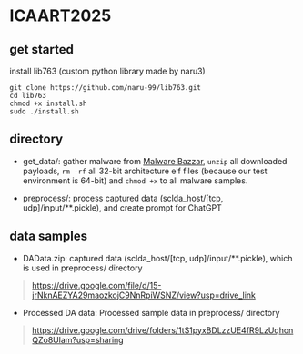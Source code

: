 # ICAART2025

## get started
install lib763 (custom python library made by naru3)
```
git clone https://github.com/naru-99/lib763.git
cd lib763
chmod +x install.sh
sudo ./install.sh
```

## directory
- get_data/: gather malware from [Malware Bazzar](https://bazaar.abuse.ch/), `unzip` all downloaded payloads, `rm -rf` all 32-bit architecture elf files (because our test environment is 64-bit) and `chmod +x` to all malware samples.

- preprocess/: process captured data (sclda_host/[tcp, udp]/input/**.pickle), and create prompt for ChatGPT

## data samples
- DAData.zip: captured data (sclda_host/[tcp, udp]/input/**.pickle), which is used in preprocess/ directory
> https://drive.google.com/file/d/15-jrNknAEZYA29maozkojC9NnRpiWSNZ/view?usp=drive_link

- Processed DA data: Processed sample data in preprocess/ directory
> https://drive.google.com/drive/folders/1tS1pyxBDLzzUE4fR9LzUqhonQZo8Ulam?usp=sharing